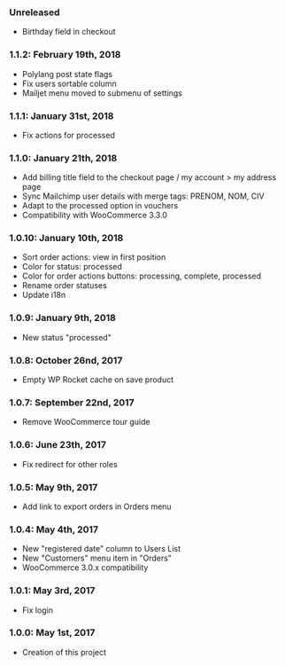 ### Unreleased ###
* Birthday field in checkout

### 1.1.2: February 19th, 2018
* Polylang post state flags 
* Fix users sortable column
* Mailjet menu moved to submenu of settings

### 1.1.1: January 31st, 2018
* Fix actions for processed

### 1.1.0: January 21th, 2018
* Add billing title field to the checkout page / my account > my address page
* Sync Mailchimp user details with merge tags: PRENOM, NOM, CIV
* Adapt to the processed option in vouchers
* Compatibility with WooCommerce 3.3.0

### 1.0.10: January 10th, 2018
* Sort order actions: view in first position
* Color for status: processed
* Color for order actions buttons: processing, complete, processed
* Rename order statuses
* Update i18n

### 1.0.9: January 9th, 2018
* New status "processed"

### 1.0.8: October 26nd, 2017
* Empty WP Rocket cache on save product

### 1.0.7: September 22nd, 2017
* Remove WooCommerce tour guide

### 1.0.6: June 23th, 2017
* Fix redirect for other roles

### 1.0.5: May 9th, 2017
* Add link to export orders in Orders menu

### 1.0.4: May 4th, 2017
* New "registered date" column to Users List
* New "Customers" menu item in "Orders" 
* WooCommerce 3.0.x compatibility

### 1.0.1: May 3rd, 2017
* Fix login

### 1.0.0: May 1st, 2017
* Creation of this project